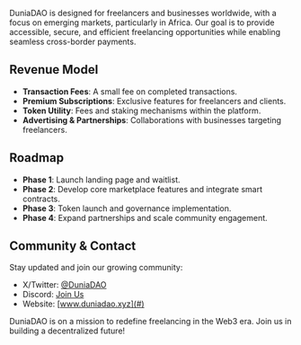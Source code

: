 



DuniaDAO is designed for freelancers and businesses worldwide, with a focus on emerging markets, particularly in Africa. Our goal is to provide accessible, secure, and efficient freelancing opportunities while enabling seamless cross-border payments.

## Revenue Model

- **Transaction Fees**: A small fee on completed transactions.
- **Premium Subscriptions**: Exclusive features for freelancers and clients.
- **Token Utility**: Fees and staking mechanisms within the platform.
- **Advertising & Partnerships**: Collaborations with businesses targeting freelancers.

## Roadmap

- **Phase 1**: Launch landing page and waitlist.
- **Phase 2**: Develop core marketplace features and integrate smart contracts.
- **Phase 3**: Token launch and governance implementation.
- **Phase 4**: Expand partnerships and scale community engagement.

## Community & Contact

Stay updated and join our growing community:

- X/Twitter: [@DuniaDAO](#)
- Discord: [Join Us](#)
- Website: [www.duniadao.xyz](#)

DuniaDAO is on a mission to redefine freelancing in the Web3 era. Join us in building a decentralized future!
